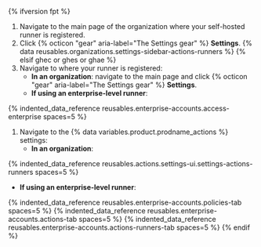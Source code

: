{% ifversion fpt %}
1. Navigate to the main page of the organization where your self-hosted runner is registered.
1. Click {% octicon "gear" aria-label="The Settings gear" %} **Settings**.
{% data reusables.organizations.settings-sidebar-actions-runners %}
{% elsif ghec or ghes or ghae %}
1. Navigate to where your runner is registered:
   - **In an organization**: navigate to the main page and click {% octicon "gear" aria-label="The Settings gear" %} **Settings**.
   - **If using an enterprise-level runner**:

{% indented_data_reference reusables.enterprise-accounts.access-enterprise spaces=5 %}
1. Navigate to the {% data variables.product.prodname_actions %} settings:
   - **In an organization**: 

{% indented_data_reference reusables.actions.settings-ui.settings-actions-runners spaces=5 %}
   - **If using an enterprise-level runner**: 

{% indented_data_reference reusables.enterprise-accounts.policies-tab spaces=5 %}
{% indented_data_reference reusables.enterprise-accounts.actions-tab spaces=5 %}
{% indented_data_reference reusables.enterprise-accounts.actions-runners-tab spaces=5 %}
{% endif %}
